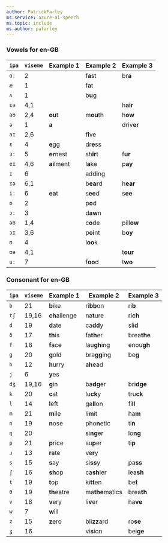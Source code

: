 ```yaml
---
author: PatrickFarley
ms.service: azure-ai-speech
ms.topic: include
ms.author: pafarley
---
```


### Vowels for en-GB

| `ipa` | `viseme` | Example 1     | Example 2       | Example 3   |
|-------|----------|---------------|-----------------|-------------|
| `ɑː`  | 2        |               | f**a**st        | br**a**     |
| `æ`   | 1        |               | f**a**t         |             |
| `ʌ`   | 1        |               | b**u**g         |             |
| `ɛə`  | 4,1      |               |                 | h**air**    |
| `aʊ`  | 2,4      | **ou**t       | m**ou**th       | h**ow**     |
| `ə`   | 1        | **a**         |                 | driv**er**  |
| `aɪ`  | 2,6      |               | f**i**ve        |             |
| `ɛ`   | 4        | **e**gg       | dr**e**ss       |             |
| `ɜː`  | 5        | **er**nest    | sh**ir**t       | f**ur**     |
| `eɪ`  | 4,6      | **ai**lment   | l**a**ke        | p**ay**     |
| `ɪ`   | 6        |               | add**i**ng      |             |
| `ɪə`  | 6,1      |               | b**ear**d       | h**ear**    |
| `iː`  | 6        | **ea**t       | s**ee**d        | s**ee**     |
| `ɒ`   | 2        |               | p**o**d         |             |
| `ɔː`  | 3        |               | d**aw**n        |             |
| `əʊ`  | 1,4      |               | c**o**de        | pill**ow**  |
| `ɔɪ`  | 3,6      |               | p**oi**nt       | b**oy**     |
| `ʊ`   | 4        |               | l**oo**k        |             |
| `ʊə`  | 4,1      |               |                 | t**our**    |
| `uː`  | 7        |               | f**oo**d        | t**wo**     |

### Consonant for en-GB

| `ipa` | `viseme` | Example 1     | Example 2       | Example 3   |
|-------|----------|---------------|-----------------|-------------|
| `b`   | 21       | **b**ike      | ri**bb**on      | ri**b**     |
| `tʃ`  | 19,16    | **ch**allenge | na**t**ure      | ri**ch**    |
| `d`   | 19       | **d**ate      | ca**dd**y       | sli**d**    |
| `ð`   | 17       | **th**is      | fa**th**er      | brea**the** |
| `f`   | 18       | **f**ace      | lau**gh**ing    | enou**gh**  |
| `g`   | 20       | **g**old      | bra**gg**ing    | be**g**     |
| `h`   | 12       | **h**urry     | a**h**ead       |             |
| `j`   | 6        | **y**es       |                 |             |
| `dʒ`  | 19,16    | **g**in       | ba**dg**er      | bri**dge**  |
| `k`   | 20       | **c**at       | lu**ck**y       | tru**ck**   |
| `l`   | 14       | **l**eft      | ga**ll**on      | fi**ll**    |
| `m`   | 21       | **m**ile      | li**m**it       | ha**m**     |
| `n`   | 19       | **n**ose      | pho**n**etic    | ti**n**     |
| `ŋ`   | 20       |               | si**ng**er      | lo**ng**    |
| `p`   | 21       | **p**rice     | su**p**er       | ti**p**     |
| `ɹ`   | 13       | **r**ate      | ve**r**y        |             |
| `s`   | 15       | **s**ay       | si**ss**y       | pa**ss**    |
| `ʃ`   | 16       | **sh**op      | ca**sh**ier     | lea**sh**   |
| `t`   | 19       | **t**op       | ki**tt**en      | be**t**     |
| `θ`   | 19       | **th**eatre   | ma**the**matics | brea**th**  |
| `v`   | 18       | **v**ery      | li**v**er       | ha**ve**    |
| `w`   | 7        | **w**ill      |                 |             |
| `z`   | 15       | **z**ero      | bli**zz**ard    | ro**se**    |
| `ʒ`   | 16       |               | vi**s**ion      | bei**ge**   |

